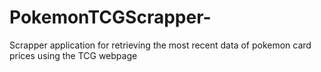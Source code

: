 # PokemonTCGScrapper-
Scrapper application for retrieving the most recent data of pokemon card prices using the TCG webpage
